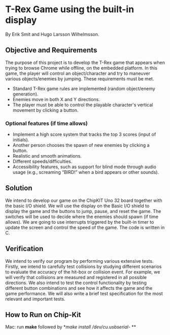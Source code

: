 # T-Rex Game using the built-in display

By Erik Smit and Hugo Larsson Wilhelmsson.

## Objective and Requirements

The purpose of this project is to develop the T-Rex game that appears when trying to browse Chrome while offline, on the embedded platform. In this game, the player will control an object/character and try to maneuver various objects/enemies by jumping. These requirements must be met.

- Standard T-Rex game rules are implemented (random object/enemy generation).
- Enemies move in both X and Y directions.
- The player must be able to control the playable character's vertical movement by clicking a button.

### Optional features (if time allows)

- Implement a high score system that tracks the top 3 scores (input of initials).
- Another person chooses the spawn of new enemies by clicking a button.
- Realistic and smooth animations.
- Different speeds/difficulties.
- Accessibility features, such as support for blind mode through audio usage (e.g., screaming “BIRD!” when a bird appears or other sounds).

## Solution

We intend to develop our game on the ChipKIT Uno 32 board together with the basic I/O shield. We will use the display on the Basic I/O shield to display the game and the buttons to jump, pause, and reset the game. The switches will be used to decide where the enemies should spawn (if time allows). We are going to use interrupts triggered by the built-in timer to update the screen and control the speed of the game. The code is written in C.

## Verification

We intend to verify our program by performing various extensive tests. Firstly, we intend to carefully test collisions by studying different scenarios to evaluate the accuracy of the hit-box or collision event. For example, we will verify that collisions are measured and registered in all possible directions. We also intend to test the control functionality by testing different button combinations and see how it affects the game and the game performance. We will also write a brief test specification for the most relevant and important tests.

## How to Run on Chip-Kit
Mac: run **make** followed by **make install /dev/cu.usbserial-* ** 
